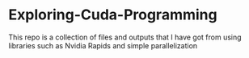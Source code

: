 # Exploring-Cuda-Programming
This repo is a collection of files and outputs that I have got from using libraries such as Nvidia Rapids and simple parallelization
